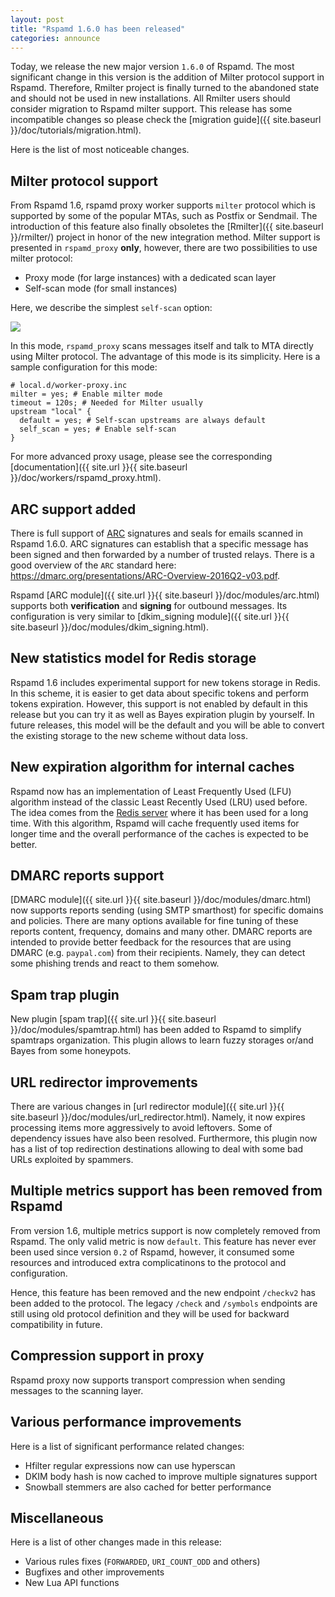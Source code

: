 ```yaml
---
layout: post
title: "Rspamd 1.6.0 has been released"
categories: announce
---
```


Today, we release the new major version `1.6.0` of Rspamd. The most significant change in this version is the addition of Milter protocol support in Rspamd. Therefore, Rmilter project is finally turned to the abandoned state and should not be used in new installations. All Rmilter users should consider migration to Rspamd milter support. This release has some incompatible changes so please check the [migration guide]({{ site.baseurl }}/doc/tutorials/migration.html).

Here is the list of most noticeable changes.

## Milter protocol support

From Rspamd 1.6, rspamd proxy worker supports `milter` protocol which is supported by some of the popular MTAs, such as Postfix or Sendmail. The introduction of this feature also finally obsoletes the [Rmilter]({{ site.baseurl }}/rmilter/) project in honor of the new integration method. Milter support is presented in `rspamd_proxy` **only**, however, there are two possibilities to use milter protocol:

* Proxy mode (for large instances) with a dedicated scan layer
* Self-scan mode (for small instances)

Here, we describe the simplest `self-scan` option:

<img class="img-fluid" src="{{ site.baseurl }}/img/rspamd_milter_direct.png">

In this mode, `rspamd_proxy` scans messages itself and talk to MTA directly using Milter protocol. The advantage of this mode is its simplicity. Here is a sample configuration for this mode:

~~~hcl
# local.d/worker-proxy.inc
milter = yes; # Enable milter mode
timeout = 120s; # Needed for Milter usually
upstream "local" {
  default = yes; # Self-scan upstreams are always default
  self_scan = yes; # Enable self-scan
}
~~~

For more advanced proxy usage, please see the corresponding [documentation]({{ site.url }}{{ site.baseurl }}/doc/workers/rspamd_proxy.html).

## ARC support added

There is full support of [ARC](http://arc-spec.org/) signatures and seals for emails scanned in Rspamd 1.6.0. ARC signatures can establish that a specific message has been signed and then forwarded by a number of trusted relays. There is a good overview of the `ARC` standard here: <https://dmarc.org/presentations/ARC-Overview-2016Q2-v03.pdf>.

Rspamd [ARC module]({{ site.url }}{{ site.baseurl }}/doc/modules/arc.html) supports both **verification** and **signing** for outbound messages. Its configuration is very similar to [dkim_signing module]({{ site.url }}{{ site.baseurl }}/doc/modules/dkim_signing.html).

## New statistics model for Redis storage

Rspamd 1.6 includes experimental support for new tokens storage in Redis. In this scheme, it is easier to get data about specific tokens and perform tokens expiration. However, this support is not enabled by default in this release but you can try it as well as Bayes expiration plugin by yourself. In future releases, this model will be the default and you will be able to convert the existing storage to the new scheme without data loss.

## New expiration algorithm for internal caches

Rspamd now has an implementation of Least Frequently Used (LFU) algorithm instead of the classic Least Recently Used (LRU) used before. The idea comes from the [Redis server](http://antirez.com/news/109) where it has been used for a long time. With this algorithm, Rspamd will cache frequently used items for longer time and the overall performance of the caches is expected to be better.

## DMARC reports support

[DMARC module]({{ site.url }}{{ site.baseurl }}/doc/modules/dmarc.html) now supports reports sending (using SMTP smarthost) for specific domains and policies. There are many options available for fine tuning of these reports content, frequency, domains and many other. DMARC reports are intended to provide better feedback for the resources that are using DMARC (e.g. `paypal.com`) from their recipients. Namely, they can detect some phishing trends and react to them somehow.

## Spam trap plugin

New plugin [spam trap]({{ site.url }}{{ site.baseurl }}/doc/modules/spamtrap.html) has been added to Rspamd to simplify spamtraps organization. This plugin allows to learn fuzzy storages or/and Bayes from some honeypots.

## URL redirector improvements

There are various changes in [url redirector module]({{ site.url }}{{ site.baseurl }}/doc/modules/url_redirector.html). Namely, it now expires processing items more aggressively to avoid leftovers. Some of dependency issues have also been resolved. Furthermore, this plugin now has a list of top redirection destinations allowing to deal with some bad URLs exploited by spammers.

## Multiple metrics support has been removed from Rspamd

From version 1.6, multiple metrics support is now completely removed from Rspamd. The only valid metric is now `default`. This feature has never ever been used since version `0.2` of Rspamd, however, it consumed some resources and introduced extra complicatinons to the protocol and configuration.

Hence, this feature has been removed and the new endpoint `/checkv2` has been added to the protocol. The legacy `/check` and `/symbols` endpoints are still using old protocol definition and they will be used for backward compatibility in future.

## Compression support in proxy

Rspamd proxy now supports transport compression when sending messages to the scanning layer.

## Various performance improvements

Here is a list of significant performance related changes:

* Hfilter regular expressions now can use hyperscan
* DKIM body hash is now cached to improve multiple signatures support
* Snowball stemmers are also cached for better performance


## Miscellaneous

Here is a list of other changes made in this release: 

* Various rules fixes (`FORWARDED`, `URI_COUNT_ODD` and others)
* Bugfixes and other improvements
* New Lua API functions

